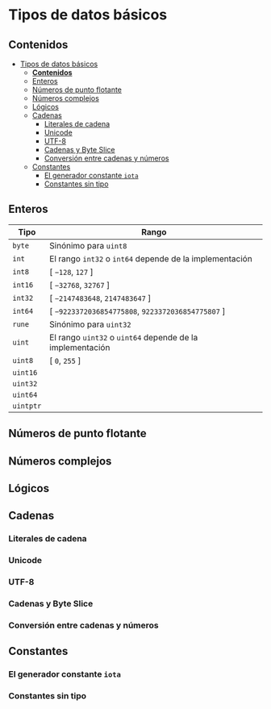 # Tipos de datos básicos

## **Contenidos**
- [Tipos de datos básicos](#tipos-de-datos-b%C3%A1sicos)
    - [**Contenidos**](#contenidos)
    - [Enteros](#enteros)
    - [Números de punto flotante](#n%C3%BAmeros-de-punto-flotante)
    - [Números complejos](#n%C3%BAmeros-complejos)
    - [Lógicos](#l%C3%B3gicos)
    - [Cadenas](#cadenas)
        - [Literales de cadena](#literales-de-cadena)
        - [Unicode](#unicode)
        - [UTF-8](#utf-8)
        - [Cadenas y Byte Slice](#cadenas-y-byte-slice)
        - [Conversión entre cadenas y números](#conversi%C3%B3n-entre-cadenas-y-n%C3%BAmeros)
    - [Constantes](#constantes)
        - [El generador constante `iota`](#el-generador-constante-iota)
        - [Constantes sin tipo](#constantes-sin-tipo)

## Enteros
| Tipo      | Rango                                                     |
| --------- | --------------------------------------------------------- |
| `byte`    | Sinónimo para `uint8`                                     |
| `int`     | El rango `int32` o `int64` depende de la implementación   |
| `int8`    | [ `−128`, `127` ]                                         |
| `int16`   | [ `−32768`, `32767` ]                                     |
| `int32`   | [ `−2147483648`, `2147483647` ]                           |
| `int64`   | [ `−9223372036854775808`, `9223372036854775807` ]         |
| `rune`    | Sinónimo para `uint32`                                    |
| `uint`    | El rango `uint32` o `uint64` depende de la implementación |
| `uint8`   | [ `0`, `255` ]
| `uint16`  |
| `uint32`  |
| `uint64`  |
| `uintptr` |

## Números de punto flotante
## Números complejos
## Lógicos
## Cadenas
### Literales de cadena
### Unicode
### UTF-8
### Cadenas y Byte Slice
### Conversión entre cadenas y números
## Constantes
### El generador constante `iota`
### Constantes sin tipo